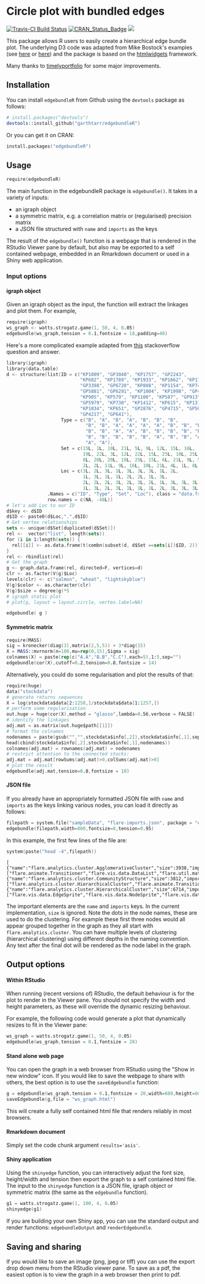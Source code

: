 # Circle plot with bundled edges

[![Travis-CI Build Status](https://travis-ci.org/garthtarr/edgebundleR.svg?branch=master)](https://travis-ci.org/garthtarr/edgebundleR) [![CRAN\_Status\_Badge](http://www.r-pkg.org/badges/version/edgebundleR)](http://cran.r-project.org/package=edgebundleR/) [![](http://cranlogs.r-pkg.org/badges/edgebundleR)](http://cran.rstudio.com/web/packages/edgebundleR/index.html)

This package allows R users to easily create a hierarchical edge bundle plot.  The underlying D3 code was adapted from  Mike Bostock's examples (see [here](http://bl.ocks.org/mbostock/7607999) or [here](https://mbostock.github.io/d3/talk/20111116/bundle.html)) and the package is based on the [htmlwidgets](https://github.com/ramnathv/htmlwidgets) framework.

Many thanks to [timelyportfolio](https://github.com/timelyportfolio) for some major improvements.

## Installation

You can install `edgebundleR` from Github using the `devtools` package as follows:

```s
# install.packages("devtools")
devtools::install_github("garthtarr/edgebundleR")
```

Or you can get it on CRAN:

```s
install.packages("edgebundleR")
```


## Usage

```s
require(edgebundleR)
```

The main function in the edgebundleR package is `edgebundle()`.  It takes in a variety of inputs:
 - an igraph object
 - a symmetric matrix, e.g. a correlation matrix or (regularised) precision matrix
 - a JSON file structured with `name` and `imports` as the keys


The result of the `edgebundle()` function is a webpage that is rendered in the RStudio Viewer pane by default, but also may be exported to a self contained webpage, embedded in an Rmarkdown document or used in a Shiny web application.

### Input options

#### igraph object

Given an igraph object as the input, the function will extract the linkages and plot them.  For example,

```s
require(igraph)
ws_graph <- watts.strogatz.game(1, 50, 4, 0.05)
edgebundle(ws_graph,tension = 0.1,fontsize = 18,padding=40)
```

Here's a more complicated example adapted from [this](http://stackoverflow.com/questions/30708674/network-chord-diagram-woes-in-r/32260962#32260962) stackoverflow question and answer.

```s
library(igraph)
library(data.table)
d <- structure(list(ID = c("KP1009", "GP3040", "KP1757", "GP2243",
                           "KP682", "KP1789", "KP1933", "KP1662", "KP1718", "GP3339", "GP4007",
                           "GP3398", "GP6720", "KP808", "KP1154", "KP748", "GP4263", "GP1132",
                           "GP5881", "GP6291", "KP1004", "KP1998", "GP4123", "GP5930", "KP1070",
                           "KP905", "KP579", "KP1100", "KP587", "GP913", "GP4864", "KP1513",
                           "GP5979", "KP730", "KP1412", "KP615", "KP1315", "KP993", "GP1521",
                           "KP1034", "KP651", "GP2876", "GP4715", "GP5056", "GP555", "GP408",
                           "GP4217", "GP641"),
                    Type = c("B", "A", "B", "A", "B", "B", "B",
                             "B", "B", "A", "A", "A", "A", "B", "B", "B", "A", "A", "A", "A",
                             "B", "B", "A", "A", "B", "B", "B", "B", "B", "A", "A", "B", "A",
                             "B", "B", "B", "B", "B", "A", "B", "B", "A", "A", "A", "A", "A",
                             "A", "A"),
                    Set = c(15L, 1L, 10L, 21L, 5L, 9L, 12L, 15L, 16L,
                            19L, 22L, 3L, 12L, 22L, 15L, 25L, 10L, 25L, 12L, 3L, 10L, 8L,
                            8L, 20L, 20L, 19L, 25L, 15L, 6L, 21L, 9L, 5L, 24L, 9L, 20L, 5L,
                            2L, 2L, 11L, 9L, 16L, 10L, 21L, 4L, 1L, 8L, 5L, 11L),
                    Loc = c(3L, 2L, 3L, 1L, 3L, 3L, 3L, 1L, 2L,
                            1L, 3L, 1L, 1L, 2L, 2L, 1L, 3L,
                            2L, 2L, 2L, 3L, 2L, 3L, 2L, 1L, 3L, 3L, 3L, 2L, 3L, 1L, 3L, 3L,
                            1L, 3L, 2L, 3L, 1L, 1L, 1L, 2L, 3L, 3L, 3L, 2L, 2L, 3L, 3L)),
               .Names = c("ID", "Type", "Set", "Loc"), class = "data.frame",
               row.names = c(NA, -48L))
# let's add Loc to our ID
d$key <- d$ID
d$ID <- paste0(d$Loc,".",d$ID)
# Get vertex relationships
sets <- unique(d$Set[duplicated(d$Set)])
rel <-  vector("list", length(sets))
for (i in 1:length(sets)) {
  rel[[i]] <- as.data.frame(t(combn(subset(d, d$Set ==sets[i])$ID, 2)))
}
rel <- rbindlist(rel)
# Get the graph
g <- graph.data.frame(rel, directed=F, vertices=d)
clr <- as.factor(V(g)$Loc)
levels(clr) <- c("salmon", "wheat", "lightskyblue")
V(g)$color <- as.character(clr)
V(g)$size = degree(g)*5
# igraph static plot
# plot(g, layout = layout.circle, vertex.label=NA)

edgebundle( g )
```

#### Symmetric matrix

```s
require(MASS)
sig = kronecker(diag(3),matrix(2,5,5)) + 3*diag(15)
X = MASS::mvrnorm(n=100,mu=rep(0,15),Sigma = sig)
colnames(X) = paste(rep(c("A.A","B.B","C.C"),each=5),1:5,sep="")
edgebundle(cor(X),cutoff=0.2,tension=0.8,fontsize = 14)
```

Alternatively, you could do some regularisation and plot the results of that:
```s
require(huge)
data("stockdata")
# generate returns sequences
X = log(stockdata$data[2:1258,]/stockdata$data[1:1257,])
# perform some regularisation
out.huge = huge(cor(X),method = "glasso",lambda=0.56,verbose = FALSE)
# identify the linkages
adj.mat = as.matrix(out.huge$path[[1]])
# format the colnames
nodenames = paste(gsub("","",stockdata$info[,2]),stockdata$info[,1],sep=".")
head(cbind(stockdata$info[,2],stockdata$info[,1],nodenames))
colnames(adj.mat) = rownames(adj.mat) = nodenames
# restrict attention to the connected stocks:
adj.mat = adj.mat[rowSums(adj.mat)>0,colSums(adj.mat)>0]
# plot the result
edgebundle(adj.mat,tension=0.8,fontsize = 10)
```


#### JSON file

If you already have an appropriately formatted JSON file with `name` and `imports` as the keys linking various nodes, you can load it directly as follows:

```s
filepath = system.file("sampleData", "flare-imports.json", package = "edgebundleR")
edgebundle(filepath,width=800,fontsize=8,tension=0.95)
```

In this example, the first few lines of the file are:

```s
system(paste("head -4",filepath))
```
```
[
{"name":"flare.analytics.cluster.AgglomerativeCluster","size":3938,"imports":["flare.animate.Transitioner","flare.vis.data.DataList","flare.util.math.IMatrix","flare.analytics.cluster.MergeEdge","flare.analytics.cluster.HierarchicalCluster","flare.vis.data.Data"]},
{"name":"flare.analytics.cluster.CommunityStructure","size":3812,"imports":["flare.analytics.cluster.HierarchicalCluster","flare.animate.Transitioner","flare.vis.data.DataList","flare.analytics.cluster.MergeEdge","flare.util.math.IMatrix"]},
{"name":"flare.analytics.cluster.HierarchicalCluster","size":6714,"imports":["flare.vis.data.EdgeSprite","flare.vis.data.NodeSprite","flare.vis.data.DataList","flare.vis.data.Tree","flare.util.Arrays","flare.analytics.cluster.MergeEdge","flare.util.Sort","flare.vis.operator.Operator","flare.util.Property","flare.vis.data.Data"]},
```

The important elements are the `name` and `imports` keys.  In the current implementation, `size` is ignored.  Note the dots in the node names, these are used to do the clustering.  For example these first three nodes would all appear grouped together in the graph as they all start with `flare.analytics.cluster`. You can have multiple levels of clustering (hierarchical clustering) using different depths in the naming convention.  Any text after the final dot will be rendered as the node label in the graph.

## Output options

#### Within RStudio

When running (recent versions of) RStudio, the default behaviour is for the plot to render in the Viewer pane.  You should not specify the width and height parameters, as these will override the dynamic resizing behaviour.

For example, the following code would generate a plot that dynamically resizes to fit in the Viewer pane:

```s
ws_graph = watts.strogatz.game(1, 50, 4, 0.05)
edgebundle(ws_graph,tension = 0.1,fontsize = 20)
```

#### Stand alone web page

You can open the graph in a web browser from RStudio using the "Show in new window" icon.  If you would like to save the webpage to share with others, the best option is to use the `saveEdgebundle` function:

```s
g = edgebundle(ws_graph,tension = 0.1,fontsize = 20,width=600,height=600)
saveEdgebundle(g,file = "ws_graph.html")
```

This will create a fully self contained html file that renders reliably in most browsers.

#### Rmarkdown document

Simply set the code chunk argument `results='asis'`.

#### Shiny application

Using the `shinyedge` function, you can interactively adjust the font size, height/width and tension then export the graph to a self contained html file.  The input to the `shinyedge` function is a JSON file, igraph object or symmetric matrix (the same as the `edgebundle` function).

```s
g1 = watts.strogatz.game(1, 100, 4, 0.05)
shinyedge(g1)
```

If you are building your own Shiny app, you can use the standard output and render functions: `edgebundleOutput` and `renderEdgebundle`.

## Saving and sharing

If you would like to save an image (png, jpeg or tiff) you can use the export drop down menu from the RStudio viewer pane.  To save as a pdf, the easiest option is to view the graph in a web browser then print to pdf.

